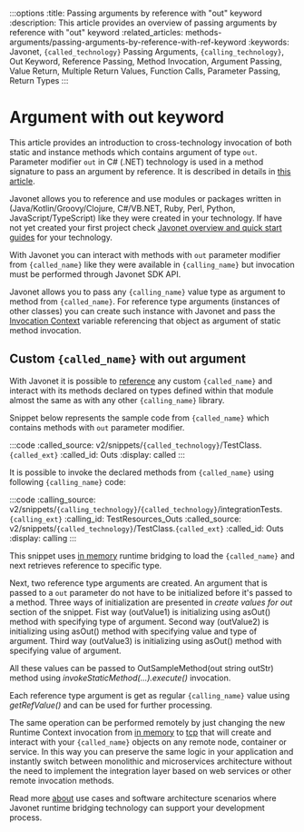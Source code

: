 :::options
:title: Passing arguments by reference with "out" keyword
:description: This article provides an overview of passing arguments by reference with "out" keyword
:related_articles: methods-arguments/passing-arguments-by-reference-with-ref-keyword
:keywords: Javonet, `{called_technology}` Passing Arguments, `{calling_technology}`, Out Keyword, Reference Passing, Method Invocation, Argument Passing, Value Return, Multiple Return Values, Function Calls, Parameter Passing, Return Types
:::

# Argument with out keyword  
  
This article provides an introduction to cross-technology invocation of both static and instance methods which contains argument of type `out`. Parameter modifier `out` in C# (.NET) technology is used in a method signature to pass an argument by reference. It is described in details in [this article](https://learn.microsoft.com/en-us/dotnet/csharp/language-reference/keywords/method-parameters#out-parameter-modifier).  
   
Javonet allows you to reference and use modules or packages written in (Java/Kotlin/Groovy/Clojure, C#/VB.NET, Ruby, Perl, Python, JavaScript/TypeScript) like they were created in your technology. If have not yet created your first project check [Javonet overview and quick start guides](/guides/v2/`{calling_technology}`/`{called_technology}`/getting-started/about-javonet) for your technology.  
  
With Javonet you can interact with methods with `out` parameter modifier from `{called_name}` like they were available in `{calling_name}` but invocation must be performed through Javonet SDK API.

Javonet allows you to pass any `{calling_name}` value type as argument to method from `{called_name}`. For reference type arguments (instances of other classes) you can create such instance with Javonet and pass the [Invocation Context](/guides/v2/`{calling_technology}`/`{called_technology}`/foundations/invocation-context) variable referencing that object as argument of static method invocation.  
  
## Custom `{called_name}` with out argument
  
With Javonet it is possible to [reference](/guides/v2/`{calling_technology}`/`{called_technology}`/getting-started/adding-references-to-libraries) any custom `{called_name}` and interact with its methods declared on types defined within that module almost the same as with any other `{calling_name}` library.  
    
Snippet below represents the sample code from `{called_name}` which contains methods with `out` parameter modifier. 
  
:::code 
:called_source: v2/snippets/`{called_technology}`/TestClass.`{called_ext}`
:called_id: Outs
:display: called
:::
  
It is possible to invoke the declared methods from `{called_name}` using following `{calling_name}` code:  
  
:::code 
:calling_source: v2/snippets/`{calling_technology}`/`{called_technology}`/integrationTests.`{calling_ext}`
:calling_id: TestResources_Outs
:called_source: v2/snippets/`{called_technology}`/TestClass.`{called_ext}`
:called_id: Outs
:display: calling
:::

This snippet uses [in memory](/guides/v2/`{calling_technology}`/`{called_technology}`/foundations/in-memory-channel) runtime bridging to load the `{called_name}` and next retrieves reference to specific type.
  
Next, two reference type arguments are created. An argument that is passed to a `out` parameter do not have to be initialized before it's passed to a method. Three ways of initialization are presented in *create values for out* section of the snippet. 
Fist way (outValue1) is initializing using asOut() method with specifying type of argument. 
Second way (outValue2) is initializing using asOut() method with specifying value and type of argument. 
Third way (outValue3) is initializing using asOut() method with specifying value of argument. 

All these values can be passed to OutSampleMethod(out string outStr) method using *invokeStaticMethod(...).execute()* invocation. 
  
Each reference type argument is get as regular `{calling_name}` value using *getRefValue()* and can be used for further processing.   
  
The same operation can be performed remotely by just changing the new Runtime Context invocation from [in memory](/guides/v2/`{calling_technology}`/`{called_technology}`/foundations/in-memory-channel) to [tcp](/guides/v2/`{calling_technology}`/`{called_technology}`/foundations/tcp-channel) that will create and interact with your `{called_name}` objects on any remote node, container or service. In this way you can preserve the same logic in your application and instantly switch between monolithic and microservices architecture without the need to implement the integration layer based on web services or other remote invocation methods.
  
Read more [about](/guides/v2/`{calling_technology}`/`{called_technology}`/getting-started/about-javonet) use cases and software architecture scenarios where Javonet runtime bridging technology can support your development process.
  